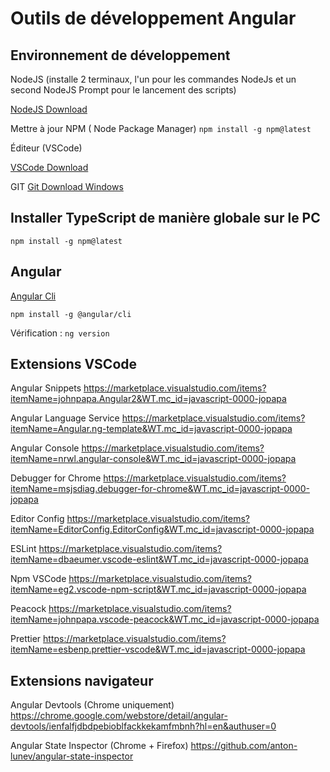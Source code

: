# Outils de développement Angular

## Environnement de développement

NodeJS (installe 2 terminaux, l'un pour les commandes NodeJs et un second NodeJS Prompt pour le lancement des scripts)

[NodeJS Download](https://nodejs.org/fr/download/)


Mettre à jour NPM ( Node Package Manager)
`npm install -g npm@latest`

Éditeur (VSCode)

[VSCode Download](https://code.visualstudio.com/download)

GIT
[Git Download Windows](https://git-scm.com/download/win)


## Installer TypeScript de manière globale sur le PC
`npm install -g npm@latest`



## Angular

[Angular Cli](https://angular.io/cli)

`npm install -g @angular/cli`

Vérification : 
`ng version`

## Extensions VSCode

Angular Snippets
https://marketplace.visualstudio.com/items?itemName=johnpapa.Angular2&WT.mc_id=javascript-0000-jopapa

Angular Language Service
https://marketplace.visualstudio.com/items?itemName=Angular.ng-template&WT.mc_id=javascript-0000-jopapa

Angular Console
https://marketplace.visualstudio.com/items?itemName=nrwl.angular-console&WT.mc_id=javascript-0000-jopapa

Debugger for Chrome
https://marketplace.visualstudio.com/items?itemName=msjsdiag.debugger-for-chrome&WT.mc_id=javascript-0000-jopapa

Editor Config
https://marketplace.visualstudio.com/items?itemName=EditorConfig.EditorConfig&WT.mc_id=javascript-0000-jopapa

ESLint
https://marketplace.visualstudio.com/items?itemName=dbaeumer.vscode-eslint&WT.mc_id=javascript-0000-jopapa

Npm VSCode
https://marketplace.visualstudio.com/items?itemName=eg2.vscode-npm-script&WT.mc_id=javascript-0000-jopapa

Peacock
https://marketplace.visualstudio.com/items?itemName=johnpapa.vscode-peacock&WT.mc_id=javascript-0000-jopapa

Prettier
https://marketplace.visualstudio.com/items?itemName=esbenp.prettier-vscode&WT.mc_id=javascript-0000-jopapa


## Extensions navigateur

Angular Devtools (Chrome uniquement)
https://chrome.google.com/webstore/detail/angular-devtools/ienfalfjdbdpebioblfackkekamfmbnh?hl=en&authuser=0

Angular State Inspector (Chrome + Firefox)
https://github.com/anton-lunev/angular-state-inspector

